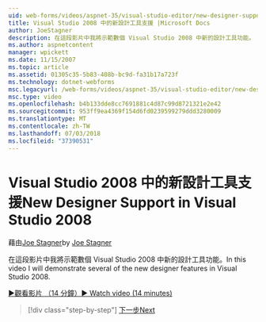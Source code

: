 ```yaml
---
uid: web-forms/videos/aspnet-35/visual-studio-editor/new-designer-support-in-visual-studio-2008
title: Visual Studio 2008 中的新設計工具支援 |Microsoft Docs
author: JoeStagner
description: 在這段影片中我將示範數個 Visual Studio 2008 中新的設計工具功能。
ms.author: aspnetcontent
manager: wpickett
ms.date: 11/15/2007
ms.topic: article
ms.assetid: 01305c35-5b83-408b-bc9d-fa31b17a723f
ms.technology: dotnet-webforms
msc.legacyurl: /web-forms/videos/aspnet-35/visual-studio-editor/new-designer-support-in-visual-studio-2008
msc.type: video
ms.openlocfilehash: b4b133dde8cc7691881c4d87c99d8721321e2e42
ms.sourcegitcommit: 953ff9ea4369f154d6fd0239599279ddd3280009
ms.translationtype: MT
ms.contentlocale: zh-TW
ms.lasthandoff: 07/03/2018
ms.locfileid: "37390531"
---
```

<a name="new-designer-support-in-visual-studio-2008"></a><span data-ttu-id="b06eb-103">Visual Studio 2008 中的新設計工具支援</span><span class="sxs-lookup"><span data-stu-id="b06eb-103">New Designer Support in Visual Studio 2008</span></span>
====================
<span data-ttu-id="b06eb-104">藉由[Joe Stagner](https://github.com/JoeStagner)</span><span class="sxs-lookup"><span data-stu-id="b06eb-104">by [Joe Stagner](https://github.com/JoeStagner)</span></span>

<span data-ttu-id="b06eb-105">在這段影片中我將示範數個 Visual Studio 2008 中新的設計工具功能。</span><span class="sxs-lookup"><span data-stu-id="b06eb-105">In this video I will demonstrate several of the new designer features in Visual Studio 2008.</span></span>

[<span data-ttu-id="b06eb-106">&#9654;觀看影片 （14 分鐘）</span><span class="sxs-lookup"><span data-stu-id="b06eb-106">&#9654; Watch video (14 minutes)</span></span>](https://channel9.msdn.com/Blogs/ASP-NET-Site-Videos/new-designer-support-in-visual-studio-2008)

> [!div class="step-by-step"]
> [<span data-ttu-id="b06eb-107">下一步</span><span class="sxs-lookup"><span data-stu-id="b06eb-107">Next</span></span>](javascript-intellisense-support-in-visual-studio-2008.md)
